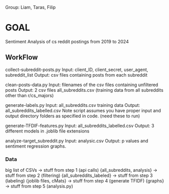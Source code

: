 Group: Liam, Taras, Filip

# GOAL
Sentiment Analysis of cs reddit postings from 2019 to 2024

## WorkFlow

collect-subreddit-posts.py
Input: client_ID, client_secret, user_agent, subreddit_list
Output: csv files containing posts from each subreddit

clean-posts-data.py
Input: filenames of the csv files containing unfiltered posts
Output: 2 csv files
all_subreddits.csv (training data from all subreddits other than r/cs_majors)

generate-labels.py
Input: all_subreddits.csv training data
Output: all_subreddits_labelled.csv
Note script assumes you have proper input and output directory folders as specified in code. (need these to run)

generate-TFDIF-features.py
Input: all_subreddits_labelled.csv
Output: 3 different models in .joblib file extensions

analyze-target_subreddit.py
Input: analysic.csv
Output: p values and sentiment regression graphs.

### Data
big list of CSVs -> stuff from step 1 (api calls)
{all_subreddits, analysis} -> stuff from step 2 (filtering)
{all_subreddits_labeled} -> stuff from step 3 (labeling)
{joblib files, cMats} -> stuff from step 4 (generate TFIDF)
{graphs} -> stuff from step 5 (analysis.py)
